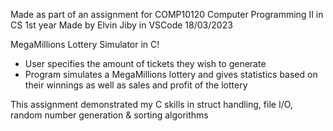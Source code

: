Made as part of an assignment for COMP10120 Computer Programming II in CS 1st year
Made by Elvin Jiby in VSCode
18/03/2023

MegaMillions Lottery Simulator in C!
- User specifies the amount of tickets they wish to generate
- Program simulates a MegaMillions lottery and gives statistics based on their winnings as well as sales and profit of the lottery

This assignment demonstrated my C skills in struct handling, file I/O, random number generation & sorting algorithms
